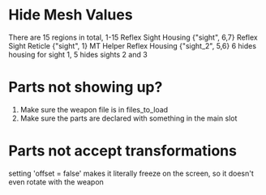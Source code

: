 # Hide Mesh Values
There are 15 regions in total, 1-15
Reflex Sight Housing            {"sight", 6,7}
Reflex Sight Reticle            {"sight", 1}
MT Helper Reflex Housing        {"sight_2", 5,6}      6 hides housing for sight 1, 5 hides sights 2 and 3

# Parts not showing up?
1. Make sure the weapon file is in files_to_load
2. Make sure the parts are declared with something in the main slot

# Parts not accept transformations
setting 'offset = false' makes it literally freeze on the screen, so it doesn't even rotate with the weapon
